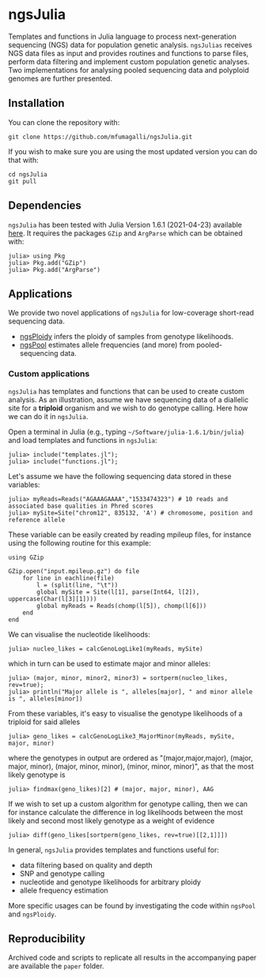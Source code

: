 # ngsJulia

Templates and functions in Julia language to process next-generation sequencing (NGS) data for population genetic analysis.
`ngsJulias` receives NGS data files as input and provides routines and functions to parse files, perform data filtering and implement custom population genetic analyses.
Two implementations for analysing pooled sequencing data and polyploid genomes are further presented.

## Installation

You can clone the repository with:
```
git clone https://github.com/mfumagalli/ngsJulia.git
```

If you wish to make sure you are using the most updated version you can do that with:
```
cd ngsJulia
git pull
```

## Dependencies

`ngsJulia` has been tested with Julia Version 1.6.1 (2021-04-23) available [here](https://julialang.org/downloads/).
It requires the packages `GZip` and `ArgParse` which can be obtained with:
```
julia> using Pkg
julia> Pkg.add("GZip")
julia> Pkg.add("ArgParse")
```

## Applications

We provide two novel applications of `ngsJulia` for low-coverage short-read sequencing data.
* [ngsPloidy](https://github.com/mfumagalli/ngsJulia/tree/master/ngsPloidy) infers the ploidy of samples from genotype likelihoods.
* [ngsPool](https://github.com/mfumagalli/ngsJulia/tree/master/ngsPool) estimates allele frequencies (and more) from pooled-sequencing data.

### Custom applications

`ngsJulia` has templates and functions that can be used to create custom analysis. 
As an illustration, assume we have sequencing data of a diallelic site for a __triploid__ organism and we wish to do genotype calling. 
Here how we can do it in `ngsJulia`.

Open a terminal in Julia (e.g., typing `~/Software/julia-1.6.1/bin/julia`) and load templates and functions in `ngsJulia`:
```
julia> include("templates.jl");
julia> include("functions.jl");
```

Let's assume we have the following sequencing data stored in these variables:
```
julia> myReads=Reads("AGAAAGAAAA","1533474323") # 10 reads and associated base qualities in Phred scores
julia> mySite=Site("chrom12", 835132, 'A') # chromosome, position and reference allele
```
These variable can be easily created by reading mpileup files, for instance using the following routine for this example:
```
using GZip

GZip.open("input.mpileup.gz") do file
	for line in eachline(file)
		l = (split(line, "\t"))
		global mySite = Site(l[1], parse(Int64, l[2]), uppercase(Char(l[3][1])))
		global myReads = Reads(chomp(l[5]), chomp(l[6]))
	end
end
```

We can visualise the nucleotide likelihoods:
```
julia> nucleo_likes = calcGenoLogLike1(myReads, mySite)
```
which in turn can be used to estimate major and minor alleles:
```
julia> (major, minor, minor2, minor3) = sortperm(nucleo_likes, rev=true);
julia> println("Major allele is ", alleles[major], " and minor allele is ", alleles[minor])
```

From these variables, it's easy to visualise the genotype likelihoods of a triploid for said alleles 
```
julia> geno_likes = calcGenoLogLike3_MajorMinor(myReads, mySite, major, minor)
```
where the genotypes in output are ordered as "(major,major,major), (major, major, minor), (major, minor, minor), (minor, minor, minor)", as that the most likely genotype is
```
julia> findmax(geno_likes)[2] # (major, major, minor), AAG
```

If we wish to set up a custom algorithm for genotype calling, then we can for instance calculate the difference in log likelihoods between the most likely and second most likely genotype as a weight of evidence
```
julia> diff(geno_likes[sortperm(geno_likes, rev=true)[[2,1]]])
```

In general, `ngsJulia` provides templates and functions useful for:
* data filtering based on quality and depth
* SNP and genotype calling
* nucleotide and genotype likelihoods for arbitrary ploidy
* allele frequency estimation

More specific usages can be found by investigating the code within `ngsPool` and `ngsPloidy`.

## Reproducibility

Archived code and scripts to replicate all results in the accompanying paper are available the `paper` folder.


